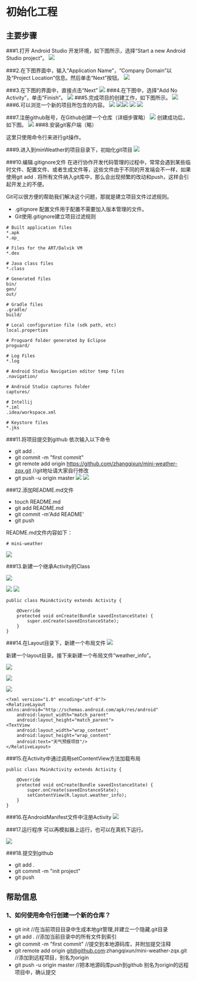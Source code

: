 # 初始化工程



## 主要步骤

###1.打开 Android	Studio 开发环境，如下图所示，选择“Start	a	new	Android	Studio	project”。
![](imags/01/1-1.png)

###2.在下图界面中，输入“Application	Name”，“Company	Domain”以及“Project	Location”信息。然后单击“Next”按钮。
![](imags/01/1-2.png)

###3.在下图的界面中，直接点击“Next”
![](imags/01/1-3.png)
###4.在下图中，选择“Add No Activity”，单击“Finish”。
![](imags/01/1-4.png)
###5.完成项目的创建工作，如下图所示。
![](imags/01/1-5.png)
###6.可以浏览一个新的项目所包含的内容。
![](imags/01/1-6.png)
![](imags/01/1-7.png)![](imags/01/1-8.png)
![](imags/01/1-15.png)
![](imags/01/1-16.png)

###7.注册github账号，在Github创建一个仓库（详细步骤略）
![](imags/01/1-10.png)
创建成功后，如下图。
![](imags/01/1-11.png)
###8.安装git客户端（略）

这里只使用命令行来进行git操作。

###9.进入到minWeather的项目目录下，初始化git项目
![](imags/01/1-9.png)

###10.编辑.gitignore文件
在进行协作开发代码管理的过程中，常常会遇到某些临时文件、配置文件、或者生成文件等，这些文件由于不同的开发端会不一样，如果使用git add . 将所有文件纳入git库中，那么会出现频繁的改动和push，这样会引起开发上的不便。

Git可以很方便的帮助我们解决这个问题，那就是建立项目文件过滤规则。
* .gitignore 配置文件用于配置不需要加入版本管理的文件。
* Git使用.gitignore建立项目过滤规则


```
# Built application files
*.apk
*.ap_

# Files for the ART/Dalvik VM
*.dex

# Java class files
*.class

# Generated files
bin/
gen/
out/

# Gradle files
.gradle/
build/

# Local configuration file (sdk path, etc)
local.properties

# Proguard folder generated by Eclipse
proguard/

# Log Files
*.log

# Android Studio Navigation editor temp files
.navigation/

# Android Studio captures folder
captures/

# Intellij
*.iml
.idea/workspace.xml

# Keystore files
*.jks
```


###11.将项目提交到github
依次输入以下命令
* git add . 
* git commit -m "first commit" 
* git remote add origin https://github.com/zhangqixun/mini-weather-zqx.git //git地址请大家自行修改
* git push -u origin master 
![](imags/01/1-12.png)
![](imags/01/1-13.png)

###12.添加README.md文件

* touch README.md
* git add README.md
* git commit -m'Add README'
* git push

README.md文件内容如下：
```
# mini-weather
```

![](imags/01/1-14.png)

###13.新建一个继承Activity的Class

![](imags/01/2-2.png)

![](imags/01/2-3.png)
![](imags/01/2-4.png)

```
public class MainActivity extends Activity {

    @Override
    protected void onCreate(Bundle savedInstanceState) {
        super.onCreate(savedInstanceState);
    }
}

```
###14.在Layout目录下，新建一个布局文件
![](imags/01/2-5.png)

新建一个layout目录。接下来新建一个布局文件“weather_info”。

![](imags/01/2-6.png)

![](imags/01/2-7.png)

![](imags/01/2-8.png)
```
<?xml version="1.0" encoding="utf-8"?>
<RelativeLayout xmlns:android="http://schemas.android.com/apk/res/android"
    android:layout_width="match_parent"
    android:layout_height="match_parent">
<TextView
    android:layout_width="wrap_content"
    android:layout_height="wrap_content"
    android:text="天气预报项目"/>
</RelativeLayout>

```



###15.在Activity中通过调用setContentView方法加载布局


```
public class MainActivity extends Activity {

    @Override
    protected void onCreate(Bundle savedInstanceState) {
        super.onCreate(savedInstanceState);
        setContentView(R.layout.weather_info);
    }
}
```

###16.在AndroidManifest文件中注册Activity
![](imags/01/2-9.png)


###17.运行程序
可以再模拟器上运行，也可以在真机下运行。


![](imags/01/2-10.png)

###18.提交到github

* git add .
* git commit -m "init project" 
* git push


## 帮助信息
### 1、如何使用命令行创建一个新的仓库？
* git init //在当前项目目录中生成本地git管理,并建立一个隐藏.git目录
* git add . //添加当前目录中的所有文件到索引
* git commit -m "first commit" //提交到本地源码库，并附加提交注释
* git remote add origin git@github.com:zhangqixun/mini-weather-zqx.git //添加到远程项目，别名为origin
* git push -u origin master //把本地源码库push到github 别名为origin的远程项目中，确认提交




